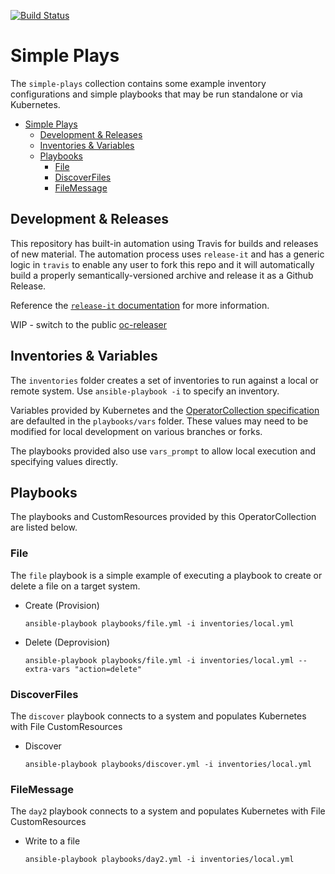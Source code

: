 [![Build Status](https://travis.ibm.com/operator-collections/simple-plays.svg?token=zaKdnezhBLzXmTpcxLdZ&branch=main)](https://travis.ibm.com/operator-collections/simple-plays)

# Simple Plays

The `simple-plays` collection contains some example inventory configurations and simple playbooks that may be run standalone or via Kubernetes.

- [Simple Plays](#simple-plays)
  - [Development & Releases](#development--releases)
  - [Inventories & Variables](#inventories--variables)
  - [Playbooks](#playbooks)
    - [File](#file)
    - [DiscoverFiles](#discoverfiles)
    - [FileMessage](#filemessage)

## Development & Releases
This repository has built-in automation using Travis for builds and releases of new material. The automation process uses `release-it` and has a generic logic in `travis` to enable any user to fork this repo and it will automatically build a properly semantically-versioned archive and release it as a Github Release.

Reference the [`release-it` documentation](./release-it.md) for more information. 

WIP - switch to the public [oc-releaser](https://github.com/ivandov/oc-releaser)

## Inventories & Variables
The `inventories` folder creates a set of inventories to run against a local or remote system. Use `ansible-playbook -i` to specify an inventory.

Variables provided by Kubernetes and the [OperatorCollection specification](https://github.ibm.com/operator-collections/operator-collections/blob/master/spec.md#provided-variables) are defaulted in the `playbooks/vars` folder. These values may need to be modified for local development on various branches or forks.

The playbooks provided also use `vars_prompt` to allow local execution and specifying values directly.

## Playbooks
The playbooks and CustomResources provided by this OperatorCollection are listed below.

### File
The `file` playbook is a simple example of executing a playbook to create or delete a file on a target system.

- Create (Provision)
    ```
    ansible-playbook playbooks/file.yml -i inventories/local.yml
    ```
- Delete (Deprovision)
    ```
    ansible-playbook playbooks/file.yml -i inventories/local.yml --extra-vars "action=delete"

### DiscoverFiles
The `discover` playbook connects to a system and populates Kubernetes with File CustomResources

- Discover
    ```
    ansible-playbook playbooks/discover.yml -i inventories/local.yml
    ```

### FileMessage
The `day2` playbook connects to a system and populates Kubernetes with File CustomResources

- Write to a file
    ```
    ansible-playbook playbooks/day2.yml -i inventories/local.yml
    ```
